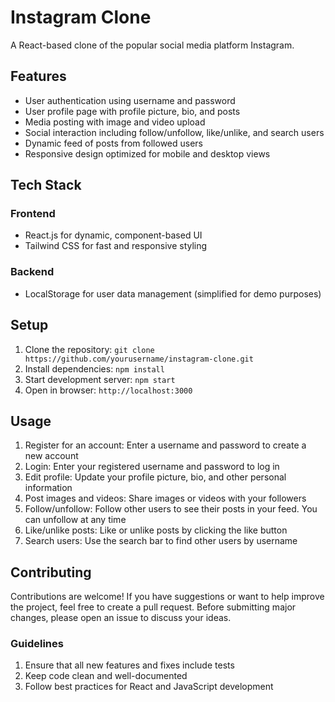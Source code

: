 # Instagram Clone

A React-based clone of the popular social media platform Instagram.

## Features

- User authentication using username and password
- User profile page with profile picture, bio, and posts
- Media posting with image and video upload
- Social interaction including follow/unfollow, like/unlike, and search users
- Dynamic feed of posts from followed users
- Responsive design optimized for mobile and desktop views

## Tech Stack

### Frontend

- React.js for dynamic, component-based UI
- Tailwind CSS for fast and responsive styling

### Backend

- LocalStorage for user data management (simplified for demo purposes)

## Setup

1. Clone the repository: `git clone https://github.com/yourusername/instagram-clone.git`
2. Install dependencies: `npm install`
3. Start development server: `npm start`
4. Open in browser: `http://localhost:3000`

## Usage

1. Register for an account: Enter a username and password to create a new account
2. Login: Enter your registered username and password to log in
3. Edit profile: Update your profile picture, bio, and other personal information
4. Post images and videos: Share images or videos with your followers
5. Follow/unfollow: Follow other users to see their posts in your feed. You can unfollow at any time
6. Like/unlike posts: Like or unlike posts by clicking the like button
7. Search users: Use the search bar to find other users by username

## Contributing

Contributions are welcome! If you have suggestions or want to help improve the project, feel free to create a pull request. Before submitting major changes, please open an issue to discuss your ideas.

### Guidelines

1. Ensure that all new features and fixes include tests
2. Keep code clean and well-documented
3. Follow best practices for React and JavaScript development
